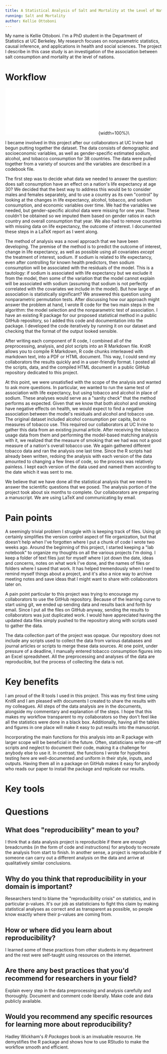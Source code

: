 ```yaml
---
title: A Statistical Analysis of Salt and Mortality at the Level of Nations
running: Salt and Mortality
author: Kellie Ottoboni
---
```


My name is Kellie Ottoboni. I'm a PhD student in the Department of Statistics at UC Berkeley. My research focuses on nonparametric statistics, causal inference, and applications in health and social sciences. The project I describe in this case study is an investigation of the association between salt consumption and mortality at the level of nations.

# Workflow

![Diagram](kottoboni.pdf){width=100%}\

I became involved in this project after our collaborators at UC Irvine had begun putting together the dataset. The data consists of demographic and socioeconomic variables, as well as gender-specific estimated sodium, alcohol, and tobacco consumption for 38 countries. The data were pulled together from a variety of sources and the variables are described in a codebook file.

The first step was to decide what data we needed to answer the question: does salt consumption have an effect on a nation's life expectancy at age 30? We decided that the best way to address this would be to consider males and females separately, and to use a country as its own "control" by looking at the changes in life expectancy, alcohol, tobacco, and sodium consumption, and economic variables over time. We had the variables we needed, but gender-specific alcohol data were missing for one year. These couldn't be obtained so we imputed them based on gender ratios in each country and overall consumption that year. We also had to remove countries with missing data on life expectancy, the outcome of interest. I documented these steps in a LaTeX report as I went along.

The method of analysis was a novel approach that we have been developing. The premise of the method is to predict the outcome of interest, change in life expectancy, as well as possible using all covariates *except* the treatment of interest, sodium. If sodium is related to life expectancy, even after controlling for known health predictors, then sodium consumption will be associated with the residuals of the model. This is a tautology: if sodium is associated with life expectancy but we exclude it from the model, then some of the variation that the model cannot explain will be associated with sodium (assuming that sodium is not perfectly correlated with the covariates we include in the model). But how large of an association is statistically significant? We answered this question using nonparametric permutation tests. After discussing how our approach might answer the problem at hand, I wrote R code for the two main steps in the algorithm: the model selection and the nonparametric test of association. I have an existing R package for our proposed statistical method in a public GitHub repository, so I added this code and documentation into the package. I developed the code iteratively by running it on our dataset and checking that the format of the output looked sensible.

After writing each component of R code, I combined all of the preprocessing, analysis, and plot scripts into an R Markdown file. KnitR allows you to compile R Markdown, R code chunks interleaved with markdown text, into a PDF or HTML document. This way, I could send my collaborators the results quickly and in a user-friendly format. I posted all the scripts, data, and the compiled HTML document in a public GitHub repository dedicated to this project.

At this point, we were unsatisfied with the scope of the analysis and wanted to ask more questions. In particular, we wanted to run the same test of association with life expectancy, but using tobacco and alcohol in place of sodium. These analyses would serve as a "sanity check" that the method performs as expected. Given that we know that both alcohol and smoking have negative effects on health, we would expect to find a negative association between the model's residuals and alcohol and tobacco use. The original dataset included alcohol consumption per capita, but no measures of tobacco use. This required our collaborators at UC Irvine to gather this data from an existing journal article. After receiving the tobacco usage data from them and performing the model-based matching analysis with it, we realized that the measure of smoking that we had was not a good measure of a nation's overall tobacco use. We again gathered different tobacco data and ran the analysis one last time. Since the R scripts had already been written, redoing the analysis with each version of the data amounted to changing a few lines of code, so the process was relatively painless. I kept each version of the data used and named them according to the date which it was sent to me.

We believe that we have done all the statistical analysis that we need to answer the scientific questions that we posed.  The analysis portion of the project took about six months to complete. Our collaborators are preparing a manuscript. We are using LaTeX and communicating by email.

# Pain points

A seemingly trivial problem I struggle with is keeping track of files. Using git certainly simplifies the version control aspect of file organization, but that doesn't help when I've forgotten where I put a chunk of code I wrote two weeks ago. Around the beginning of this project, I started keeping a "lab notebook" to organize my thoughts on all the various projects I'm doing. I keep a folder of text files just for myself where I jot down the date, ideas and concerns, notes on what work I've done, and the names of files or folders where I saved that work. It has helped tremendously when I need to remind myself things about a project, and it's also a nice way to archive meeting notes and save ideas that I might want to share with collaborators later on.

A pain point particular to this project was trying to encourage my collaborators to use the GitHub repository. Because of the learning curve to start using git, we ended up sending data and results back and forth by email. Since I put all the files on GitHub anyway, sending the results to collaborators was just duplicated work. I would have appreciated having the updated data files simply pushed to the repository along with scripts used to gather the data.

The data collection part of the project was opaque. Our repository does not include any scripts used to collect the data from various databases and journal articles or scripts to merge these data sources. At one point, under pressure of a deadline, I manually entered tobacco consumption figures into an Excel spreadsheet. All the preprocessing and analyses of the data are reproducible, but the process of collecting the data is not.

# Key benefits

I am proud of the R tools I used in this project. This was my first time using KnitR and I am pleased with documents I created to share the results with my colleagues. All steps of the data analysis are in the documents, alongside my commentary and explanation of the steps. I hope that this makes my workflow transparent to my collaborators so they don't feel like all the statistics were done in a black box. Additionally, having all the tables and figures in one place will make it easy to put results into the manuscript. 

Incorporating the main functions for this analysis into an R package with larger scope will be beneficial in the future. Often, statisticians write one-off scripts and neglect to document their code, making it a challenge for anybody else to use it. In contrast, the functions I wrote for hypothesis testing here are well-documented and uniform in their style, inputs, and outputs. Having them all in a package on GitHub makes it easy for anybody who reads our paper to install the package and replicate our results.

# Key tools

# Questions

## What does "reproducibility" mean to you?

I think that a data analysis project is reproducible if there are enough breadcrumbs (in the form of code and instructions) for anybody to recreate the analysis from start to finish.  In another sense, a project is reproducible if someone can carry out a different analysis on the data and arrive at qualitatively similar conclusions.

## Why do you think that reproducibility in your domain is important?

Researchers tend to blame the "reproducibility crisis" on statistics, and in particular p-values. It's our job as statisticians to fight this claim by making statistical analyses as correct and as transparent as possible, so people know exactly where their p-values are coming from.

## How or where did you learn about reproducibility?

I learned some of these practices from other students in my department and the rest were self-taught using resources on the internet.

## Are there any best practices that you'd recommend for researchers in your field?

Explain every step in the data preprocessing and analysis carefully and thoroughly. Document and comment code liberally. Make code and data publicly available.

## Would you recommend any specific resources for learning more about reproducibility?

Hadley Wickham's *R Packages* book is an invaluable resource. He demystifies the R package and shows how to use RStudio to make the workflow smooth and efficient.